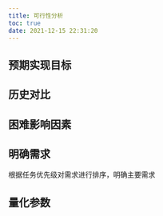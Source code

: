 ```yaml
---
title: 可行性分析
toc: true
date: 2021-12-15 22:31:20
---
```


## 预期实现目标

## 历史对比

## 困难影响因素

## 明确需求

根据任务优先级对需求进行排序，明确主要需求

## 量化参数
